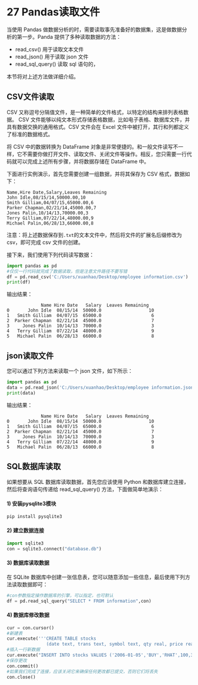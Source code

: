 # 27 Pandas读取文件

当使用 Pandas 做数据分析的时，需要读取事先准备好的数据集，这是做数据分析的第一步。Panda 提供了多种读取数据的方法：

- read_csv() 用于读取文本文件
- read_json() 用于读取 json 文件
- read_sql_query() 读取 sql 语句的，


本节将对上述方法做详细介绍。

## CSV文件读取

CSV 又称逗号分隔值文件，是一种简单的文件格式，以特定的结构来排列表格数据。 CSV 文件能够以纯文本形式存储表格数据，比如电子表格、数据库文件，并具有数据交换的通用格式。CSV 文件会在 Excel 文件中被打开，其行和列都定义了标准的数据格式。

将 CSV 中的数据转换为 DataFrame 对象是非常便捷的。和一般文件读写不一样，它不需要你做打开文件、读取文件、关闭文件等操作。相反，您只需要一行代码就可以完成上述所有步骤，并将数据存储在 DataFrame 中。

下面进行实例演示，首先您需要创建一组数据，并将其保存为 CSV 格式，数据如下：

```
Name,Hire Date,Salary,Leaves Remaining 
John Idle,08/15/14,50000.00,10 
Smith Gilliam,04/07/15,65000.00,6 
Parker Chapman,02/21/14,45000.00,7 
Jones Palin,10/14/13,70000.00,3 
Terry Gilliam,07/22/14,48000.00,9 
Michael Palin,06/28/13,66000.00,8  
```

注意：将上述数据保存到`.txt`的文本文件中，然后将文件的扩展名后缀修改为 csv，即可完成 csv 文件的创建。

接下来，我们使用下列代码读写数据：

```python
import pandas as pd 
#仅仅一行代码就完成了数据读取，但是注意文件路径不要写错
df = pd.read_csv('C:/Users/xuanhao/Desktop/employee information.csv') 
print(df)  
```

输出结果：

```
             Name Hire Date   Salary  Leaves Remaining 
0       John Idle  08/15/14  50000.0                  10
1   Smith Gilliam  04/07/15  65000.0                   6
2  Parker Chapman  02/21/14  45000.0                   7
3     Jones Palin  10/14/13  70000.0                   3
4   Terry Gilliam  07/22/14  48000.0                   9
5   Michael Palin  06/28/13  66000.0                   8
```

## json读取文件

您可以通过下列方法来读取一个 json 文件，如下所示：

```python
import pandas as pd 
data = pd.read_json('C:/Users/xuanhao/Desktop/employee information.json')  
print(data)  
```

输出结果：

```
             Name Hire Date   Salary  Leaves Remaining 
0       John Idle  08/15/14  50000.0                  10
1   Smith Gilliam  04/07/15  65000.0                   6
2  Parker Chapman  02/21/14  45000.0                   7
3     Jones Palin  10/14/13  70000.0                   3
4   Terry Gilliam  07/22/14  48000.0                   9
5   Michael Palin  06/28/13  66000.0                   8
```

## SQL数据库读取

如果想要从 SQL 数据库读取数据，首先您应该使用 Python 和数据库建立连接，然后将查询语句传递给 read_sql_query() 方法，下面做简单地演示：

#### 1) 安装pysqlite3模块

```bash
pip install pysqlite3
```

#### 2) 建立数据连接

```python
import sqlite3
con = sqlite3.connect("database.db")  
```

#### 3) 数据库读取数据

在 SQLite 数据库中创建一张信息表，您可以随意添加一些信息，最后使用下列方法读取数据即可：

```python
#con参数指定操作数据库的引擎，可以指定，也可默认
df = pd.read_sql_query("SELECT * FROM information",con)  
```

#### 4) 数据库修改数据

```python
cur = con.cursor()
#新建表
cur.execute('''CREATE TABLE stocks
               (date text, trans text, symbol text, qty real, price real)''')
#插入一行新数据
cur.execute("INSERT INTO stocks VALUES ('2006-01-05','BUY','RHAT',100,35.14)")
#保存更改
con.commit()
#如果我们完成了连接，应该关闭它来确保任何更改都已提交，否则它们将丢失
con.close()
```

